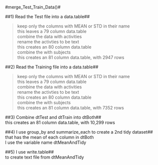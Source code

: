 #merge_Test_Train_Data()#

##1) Read the Test file into a data.table##

> keep only the columns with MEAN or STD in their name
 <br>this leaves a 79 column data.table
 <br>combine the data with  activities
 <br>rename the activties to be text
 <br>this creates an 80 column data.table
 <br>combine the with subjects
 <br>this creates an 81 column data.table, with 2947 rows

##2) Read the Training file into a data.table##

> keep only the columns with MEAN or STD in their name
 <br>this leaves a 79 column data.table
 <br>combine the data with  activities
 <br>rename the activties to be text
 <br>this creates an 80 column data.table
 <br>combine the with subjects
 <br>this creates an 81 column data.table, with 7352 rows

##3) Combine dtTest and dtTrain into dtBoth##
<br>this creates an 81 column data.table, with 10,299 rows

##4) I use group_by and summarize_each to create a 2nd tidy dataset## 
<br>that has the mean of each column in dtBoth
<br>I use the variable name dtMeanAndTidy

##5) I use write.table## 
<br>to create text file from dtMeanAndTidy
